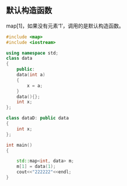 默认构造函数
---------
map[1]，如果没有元素‘1’，调用的是默认构造函数。
```cpp
#include <map>
#include <iostream>

using namespace std;
class data
{
    public:
    data(int a)
    {
        x = a;
    }
    data(){};
    int x;
};

class dataD: public data
{
    int x;
};

int main()
{

    std::map<int, data> m;
    m[1] = data(1);
    cout<<"222222"<<endl;
}
```

